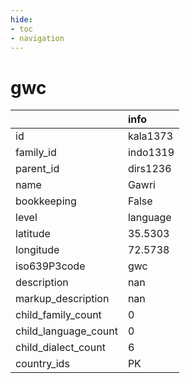 ```yaml
---
hide:
- toc
- navigation
---
```

# gwc
|                      | info     |
|:---------------------|:---------|
| id                   | kala1373 |
| family_id            | indo1319 |
| parent_id            | dirs1236 |
| name                 | Gawri    |
| bookkeeping          | False    |
| level                | language |
| latitude             | 35.5303  |
| longitude            | 72.5738  |
| iso639P3code         | gwc      |
| description          | nan      |
| markup_description   | nan      |
| child_family_count   | 0        |
| child_language_count | 0        |
| child_dialect_count  | 6        |
| country_ids          | PK       |